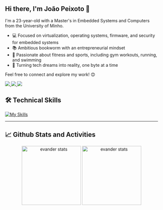 ## Hi there, I'm João Peixoto 👋

I'm a 23-year-old with a Master's in Embedded Systems and Computers from the University of Minho. 

- 💻 Focused on virtualization, operating systems, firmware, and security for embedded systems
- 📚 Ambitious bookworm with an entrepreneurial mindset
- 🌱 Passionate about fitness and sports, including gym workouts, running, and swimming
- 🚀 Turning tech dreams into reality, one byte at a time

Feel free to connect and explore my work! 😊

<a href="https://www.linkedin.com/in/jo%C3%A3o-peixoto-667a8821a/">
  <img src="https://skillicons.dev/icons?i=linkedin" />
</a>
<a href="https://x.com/joaopeixoto13">
  <img src="https://skillicons.dev/icons?i=twitter" />
</a>
<a href="mailto:joaopeixotooficial@gmail.com">
  <img src="https://skillicons.dev/icons?i=gmail" />
</a>
<br>

## 🛠 Technical Skills

[![My Skills](https://skillicons.dev/icons?i=c,cpp,rust,python,bash,cmake,linux,git,github,githubactions,gitlab,matlab,vim,vscode,arduino,raspberrypi,ubuntu,debian,redhat,sqlite,notion)](https://skillicons.dev)

---

## 📈 Github Stats and Activities

<p align="center">
    <img height='195px' src="https://github-readme-stats.vercel.app/api?username=joaopeixoto13&show_icons=true=anuraghazra&show_icons=true&theme=aura" alt="evander stats"/>
    <img height='195px' src="https://github-readme-stats.vercel.app/api/top-langs/?username=joaopeixoto13&layout=compact&theme=aura" alt="evander stats"/>
</p>
